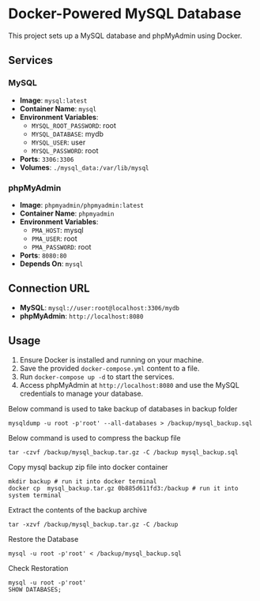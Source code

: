# Docker-Powered MySQL Database

This project sets up a MySQL database and phpMyAdmin using Docker.

## Services

### MySQL

- **Image**: `mysql:latest`
- **Container Name**: `mysql`
- **Environment Variables**:
  - `MYSQL_ROOT_PASSWORD`: root
  - `MYSQL_DATABASE`: mydb
  - `MYSQL_USER`: user
  - `MYSQL_PASSWORD`: root
- **Ports**: `3306:3306`
- **Volumes**: `./mysql_data:/var/lib/mysql`

### phpMyAdmin

- **Image**: `phpmyadmin/phpmyadmin:latest`
- **Container Name**: `phpmyadmin`
- **Environment Variables**:
  - `PMA_HOST`: mysql
  - `PMA_USER`: root
  - `PMA_PASSWORD`: root
- **Ports**: `8080:80`
- **Depends On**: `mysql`

## Connection URL

- **MySQL**: `mysql://user:root@localhost:3306/mydb`
- **phpMyAdmin**: `http://localhost:8080`

## Usage

1. Ensure Docker is installed and running on your machine.
2. Save the provided `docker-compose.yml` content to a file.
3. Run `docker-compose up -d` to start the services.
4. Access phpMyAdmin at `http://localhost:8080` and use the MySQL credentials to manage your database.

Below command is used to take backup of databases in backup folder
```console
mysqldump -u root -p'root' --all-databases > /backup/mysql_backup.sql
```

Below command is used to compress the backup file
```console
tar -czvf /backup/mysql_backup.tar.gz -C /backup mysql_backup.sql
```


Copy mysql backup zip file into docker container
```console
mkdir backup # run it into docker terminal
docker cp  mysql_backup.tar.gz 0b885d611fd3:/backup # run it into system terminal
```

Extract the contents of the backup archive
```console
tar -xzvf /backup/mysql_backup.tar.gz -C /backup
```

Restore the Database
```console
mysql -u root -p'root' < /backup/mysql_backup.sql
```


Check Restoration
```console
mysql -u root -p'root'
SHOW DATABASES;
```
